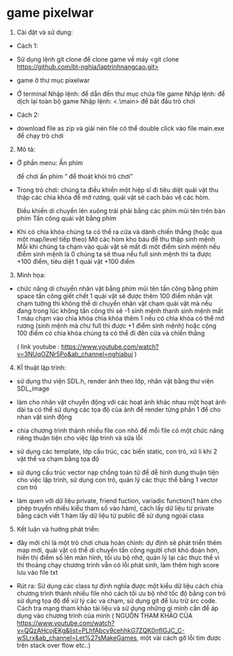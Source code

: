 # game pixelwar
1. Cài đặt và sử dụng: 

  - Cách 1:
  - Sử dụng lệnh git clone để clone game về máy
    <git clone https://github.com/bt-nghia/laptrinhnangcao.git>

  - game ở thư mục pixelwar

  - Ở terminal 
   Nhập lệnh: <cd pixelwar> để dẫn đến thư mục chứa file game
   Nhập lệnh: <mingw32-make> để dịch lại toàn bộ game
   Nhập lệnh: <.\main> để bắt đầu trò chơi
  - Cách 2:
  - download file as zip và giải nén file 
     có thể double click vào file main.exe để chạy trò chơi
  
2. Mô tả:
- Ở phần menu:
  Ấn phím <p> để chơi ấn phím <q> để thoát khỏi trò chơi

- Trong trò chơi:
  chúng ta điều khiển một hiệp sĩ đi tiêu diệt quái vật thu thập các chìa khóa để mở rương, quái vật sẽ cach bảo vệ các hòm.

  Điều khiển di chuyển lên xuông trái phải bằng các phím mũi tên trên bàn phím
  Tấn công quái vật bằng phím <SPACE>

- Khi có chìa khóa chúng ta có thể ra cửa và dành chiến thắng (hoặc qua một map/level tiếp theo)
  Mở các hòm kho báu để thu thập sinh mệnh 
  Mỗi khi chúng ta chạm vào quái vật sẽ mất đi một điểm sinh mệnh 
  nếu điểm sinh mệnh là 0 chúng ta sẽ thua nếu full sinh mệnh
  thì ta được +100 điểm, tiêu diệt 1 quái vật +100 điểm

3. Minh họa:
- chức năng di chuyển nhân vật bằng phím mũi tên
  tấn công bằng phím space tấn công giết chết 1 quái vật sẽ được thêm 100 điểm
  nhân vật chạm tường thì không thể di chuyển
  nhân vật chạm quái vật mà nếu đang trong lúc không tấn công thì sẽ -1 sinh mệnh thanh sinh mệnh mất 1 máu chạm vào chìa khóa chìa khóa thêm 1
  nếu có chìa khóa có thể mở rương (sinh mệnh mà chư full thì được +1 điểm sinh mệnh) hoặc cộng 100 điểm 
  có chìa khóa chúng ta có thể đi đên cửa và chiến thắng

  ( link youtube : https://www.youtube.com/watch?v=3NUqOZNr5Po&ab_channel=nghiabui )

4. KĨ thuật lập trình:
- sử dụng thư viện SDL.h, render ảnh theo lớp, nhân vật bằng thư viện SDL_image

- làm cho nhân vật chuyển động với các hoạt ảnh khác nhau một hoạt ảnh dài
  ta có thể sử dụng các tọa độ của ảnh để render từng phần 1 để cho nhan vật 
  sinh động

- chia chương trình thành nhiều file con nhỏ để mỗi file có một chức năng riêng thuận tiện cho việc lập trình và sửa lỗi

- sử dụng các template, lớp cấu trúc, các biến static, con trỏ, xử lí khi 2 vật thể va chạm bằng tọa độ

- sử dụng cấu trúc vector nạp chồng toán tử để dễ hình dung thuận tiện cho việc lập trình, sử dụng con trỏ, quản lý các thực thể bằng 1 vector con trỏ

- làm quen với dữ liệu private, friend fuction, variadic function(1 hàm cho phép truyền nhiều kiểu tham số vào hàm), cách lấy dữ liệu từ private bằng cách viết 1 hàm
lấy dữ liệu từ public để sử dụng ngoài class

5. Kết luận và hướng phát triển:
- đây mới chỉ là một trò chơi chưa hoàn chỉnh:
  dự định sẽ phát triển thêm map mới, quái vật có thể di chuyển tấn công người chơi khó đoán hơn, hiển thị điểm số lên màn hình, tối ưu bộ nhớ, quản lý lại các thực
  thể vì thi thoảng chạy chương trình vẫn có lỗi phát sinh, làm thêm high score lưu vào file txt

- Rút ra:
 Sử dụng các class tự định nghĩa được một kiểu dữ liệu cách chia chương trình thành nhiều file nhỏ cách tối ưu bộ nhớ tốc độ bằng con trỏ sử dụng tọa độ để xử lý các
  va chạm, sử dụng git để lưu trữ src code.
 Cách tra mạng tham khảo tài liệu và sử dụng những gì mình cần để áp dụng vào chương trình của mình 
 ( NGUỒN THAM KHẢO CỦA https://www.youtube.com/watch?v=QQzAHcojEKg&list=PLhfAbcv9cehhkG7ZQK0nfIGJC_C-wSLrx&ab_channel=Let%27sMakeGames, một vài cách gỡ lỗi tìm được 
  trên stack over flow etc..)
